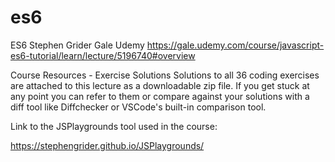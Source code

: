 # es6
ES6 Stephen Grider Gale Udemy https://gale.udemy.com/course/javascript-es6-tutorial/learn/lecture/5196740#overview

Course Resources - Exercise Solutions
Solutions to all 36 coding exercises are attached to this lecture as a downloadable zip file. If you get stuck at any point you can refer to them or compare against your solutions with a diff tool like Diffchecker or VSCode's built-in comparison tool.

Link to the JSPlaygrounds tool used in the course:

https://stephengrider.github.io/JSPlaygrounds/